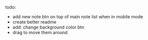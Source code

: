 todo:

- add new note btn on top of main note list when in mobile mode
- create better readme
- add: change background color btn
- drag to move them around
